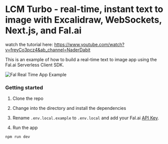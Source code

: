 # LCM Turbo - real-time, instant text to image with Excalidraw, WebSockets, Next.js, and Fal.ai

watch the tutorial here:
https://www.youtube.com/watch?v=freyCo3pcz4&ab_channel=NaderDabit

This is an example of how to build a real-time text to image app using the Fal.ai Serverless Client SDK.

![Fal Real Time App Example](rt.gif)

### Getting started

1. Clone the repo

2. Change into the directory and install the dependencies

3. Rename `.env.local.example` to `.env.local` and add your Fal.ai [API Key](https://www.fal.ai/dashboard/keys).

4. Run the app

```sh
npm run dev
```
